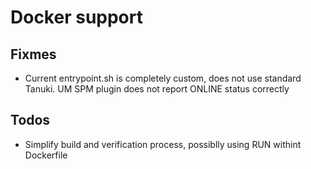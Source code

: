 # Docker support

## Fixmes

* Current entrypoint.sh is completely custom, does not use standard Tanuki.
UM SPM plugin does not report ONLINE status correctly

## Todos

* Simplify build and verification process, possiblly using RUN withint Dockerfile
